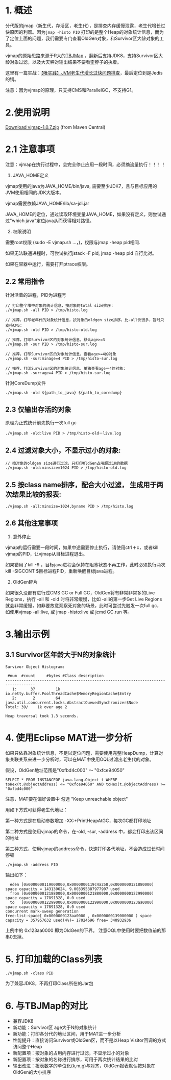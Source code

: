 # 1. 概述

分代版的jmap（新生代，存活区，老生代），是排查内存缓慢泄露，老生代增长过快原因的利器。因为`jmap -histo PID`  打印的是整个Heap的对象统计信息，而为了定位上面的问题，我们需要专门查看OldGen对象，和Survivor区大龄对象的工具。

vjmap的原始思路来源于R大的[TBJMap](https://github.com/alibaba/TBJMap) ，翻新后支持JDK8，支持Survivor区大龄对象过滤，以及大天秤对输出结果不要看歪脖子的执着。


这里有一篇实战：[【唯实践】JVM老生代增长过快问题排查](https://mp.weixin.qq.com/s/6cJ5JuEgEWmMBzJFBDsSMg)，最后定位到是Jedis的锅。


注意：因为vjmap的原理，只支持CMS和ParallelGC，不支持G1。


# 2.使用说明

[Download vjmap-1.0.7.zip](http://repo1.maven.org/maven2/com/vip/vjtools/vjmap/1.0.7/vjmap-1.0.7.zip) (from Maven Central)

# 2.1 注意事项

注意：vjmap在执行过程中，会完全停止应用一段时间，必须摘流量执行！！！！

1. JAVA_HOME定义

vjmap使用的java为JAVA_HOME/bin/java, 需要至少JDK7，且与目标应用的JVM使用相同的JDK大版本。

vjmap需要依赖JAVA_HOME/lib/sa-jdi.jar

JAVA_HOME的定位，通过读取环境变量JAVA_HOME，如果没有定义，则尝试通过"which java"定位java从而获得相对路径。

2. 权限说明
 
需要root权限 (sudo -E vjmap.sh ...，)，权限与jmap -heap pid相同.

如果无法联通进程时，可尝试执行jstack -F pid, jmap -heap pid 自行比对。

如果在容器中运行，需要打开ptrace权限。


    
## 2.2 常用指令

针对活着的进程，PID为进程号

```
// 打印整个堆中对象的统计信息，按对象的total size排序:
./vjmap.sh -all PID > /tmp/histo.log

// 推荐，打印老年代的对象统计信息，按对象的oldgen size排序，比-all快很多，暂时只支持CMS:
./vjmap.sh -old PID > /tmp/histo-old.log

// 推荐，打印Survivor区的对象统计信息，默认age>=3
./vjmap.sh -sur PID > /tmp/histo-sur.log

// 推荐，打印Survivor区的对象统计信息，查看age>=4的对象
./vjmap.sh -sur:minage=4 PID > /tmp/histo-sur.log

// 推荐，打印Survivor区的对象统计信息，单独查看age＝4的对象:
./vjmap.sh -sur:age=4 PID > /tmp/histo-sur.log
```


针对CoreDump文件

```
./vjmap.sh -old ${path_to_java} ${path_to_coredump}

```

## 2.3 仅输出存活的对象

原理为正式统计前先执行一次full gc

```
./vjmap.sh -old:live PID > /tmp/histo-old－live.log
```

## 2.4 过滤对象大小，不显示过小的对象:

```
// 按对象的oldgen size进行过滤，只打印OldGen占用超过1K的数据
./vjmap.sh -old:minsize=1024 PID > /tmp/histo-old.log
```

## 2.5 按class name排序，配合大小过滤， 生成用于两次结果比较的报表:

```
./vjmap.sh -all:minsize=1024,byname PID > /tmp/histo.log
```


## 2.6 其他注意事项


1. 意外停止

vjmap的运行需要一段时间，如果中途需要停止执行，请使用ctrl＋c，或者kill vjmap的PID，让vjmap从目标进程退出。

如果错用了kill -9 ，目标java进程会保持在阻塞状态不再工作，此时必须执行两次 kill -SIGCONT $目标进程PID，重新唤醒目标java进程。

2. OldGen碎片

如果很久没都有进行过CMS GC or Full GC，OldGen将有非常非常多的Live Regions，执行 -all 和 -old 时将非常缓慢，比如 -all的第一步Get Live Regions就会非常缓慢，如非要故意观察死对象的场景，此时可尝试先触发一次full gc， 如使用vjmap -all:live, 或 jmap -histo:live 或 jcmd GC.run 等。

# 3.输出示例


## 3.1 Survivor区年龄大于N的对象统计

```
Survivor Object Histogram:

 #num  #count     #bytes #Class description
-----------------------------------------------------------------------------------
   1:      37         1k io.netty.buffer.PoolThreadCache$MemoryRegionCache$Entry
   2:       2         64 java.util.concurrent.locks.AbstractQueuedSynchronizer$Node
Total: 39/    1k over age 2

Heap traversal took 1.3 seconds.
```

# 4. 使用Eclipse MAT进一步分析

如果只依靠对象统计信息，不足以定位问题，需要使用完整HeapDump，计算对象关联关系来进一步分析时，可以在MAT中使用OQL过滤出老生代的对象。

假设，OldGen地址范围是"0xfbd4c000" ～ "0xfce94050"

```
SELECT * FROM INSTANCEOF java.lang.Object t WHERE toHex(t.@objectAddress) <= "0xfce94050" AND toHex(t.@objectAddress) >= "0xfbd4c000"
```

注意，MAT要在偏好设置中 勾选 "Keep unreachable object"

用如下方式可获得老生代地址：

第一种方式是在启动参数增加 -XX:+PrintHeapAtGC，每次GC都打印地址

第二种方式是使用vjmap的命令，在-old, -sur, -address 中，都会打印出该区间的地址

第三种方式，使用vjmap的address命令，快速打印各代地址，不会造成过长时间停顿

```
./vjmap.sh -address PID
``` 

输出如下：
```
  eden [0x0000000119000000,0x0000000119c4a258,0x0000000121880000) space capacity = 143130624, 9.003395387977907 used
  from [0x0000000121880000,0x0000000121880000,0x0000000122990000) space capacity = 17891328, 0.0 used
  to   [0x0000000122990000,0x0000000122990000,0x0000000123aa0000) space capacity = 17891328, 0.0 used
concurrent mark-sweep generation
free-list-space[ 0x0000000123aa0000 , 0x0000000139000000 ) space capacity = 357957632 used(4%)= 17024696 free= 340932936
```

上例中的 0x123aa0000  即为OldGen的下界。 注意OQL中使用时要把数值前的那串0去掉。


# 5. 打印加载的Class列表

```
./vjmap.sh -class PID
``` 

为了兼容JDK8，不再打印Class所在的Jar包



# 6. 与TBJMap的对比

* 兼容JDK8
* 新功能：Survivor区 age大于N的对象统计
* 新功能：打印各分代的地址区间，用于MAT进一步分析
* 性能提升：直接访问Survivor或OldGen区，而不是以Heap Visitor回调的方式访问整个Heap
* 新配置项：按对象的占用内存进行过滤，不显示过小的对象
* 新配置项：按对象的名称进行排序，可用于两次统计结果的比对
* 输出改进：报表数字的单位化(k,m,g)与对齐，OldGen报表默认按对象在OldGen的大小排序

```